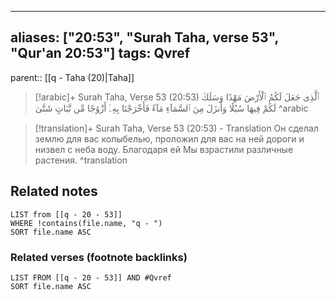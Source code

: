 
---
aliases: ["20:53", "Surah Taha, verse 53", "Qur'an 20:53"]
tags: Qvref
---

parent:: [[q - Taha (20)|Taha]]

> [!arabic]+ Surah Taha, Verse 53 (20:53)
> <span class="quran-arabic">ٱلَّذِى جَعَلَ لَكُمُ ٱلْأَرْضَ مَهْدًا وَسَلَكَ لَكُمْ فِيهَا سُبُلًا وَأَنزَلَ مِنَ ٱلسَّمَآءِ مَآءً فَأَخْرَجْنَا بِهِۦٓ أَزْوَٰجًا مِّن نَّبَاتٍ شَتَّىٰ</span>
^arabic

> [!translation]+ Surah Taha, Verse 53 (20:53) - Translation
> Он сделал землю для вас колыбелью, проложил для вас на ней дороги и низвел с неба воду. Благодаря ей Мы взрастили различные растения.
^translation



## Related notes
```dataview
LIST from [[q - 20 - 53]]
WHERE !contains(file.name, "q - ")
SORT file.name ASC
```

### Related verses (footnote backlinks)
```dataview
LIST FROM [[q - 20 - 53]] AND #Qvref
SORT file.name ASC
```


